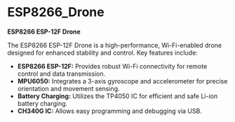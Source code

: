 # ESP8266_Drone
**ESP8266 ESP-12F Drone**

The ESP8266 ESP-12F Drone is a high-performance, Wi-Fi-enabled drone designed for enhanced stability and control. Key features include:

- **ESP8266 ESP-12F:** Provides robust Wi-Fi connectivity for remote control and data transmission.
- **MPU6050:** Integrates a 3-axis gyroscope and accelerometer for precise orientation and movement sensing.
- **Battery Charging:** Utilizes the TP4050 IC for efficient and safe Li-ion battery charging.
- **CH340G IC:** Allows easy programming and debugging via USB.
